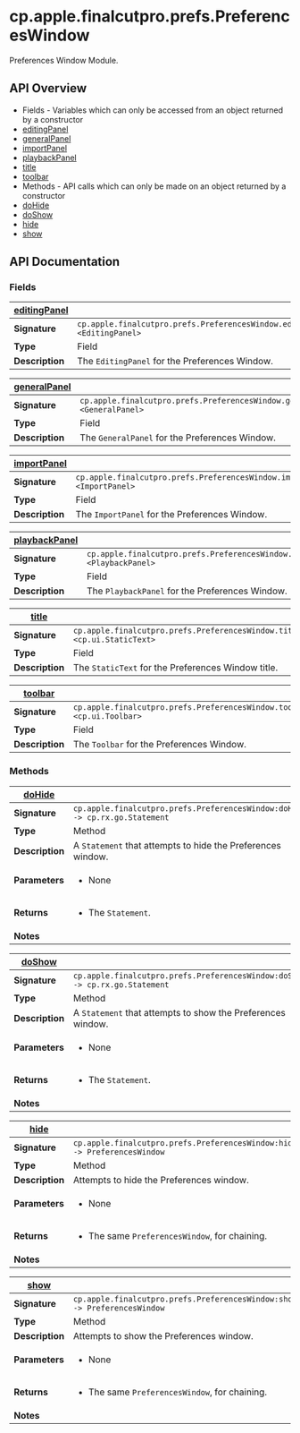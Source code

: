# cp.apple.finalcutpro.prefs.PreferencesWindow

Preferences Window Module.

## API Overview
* Fields - Variables which can only be accessed from an object returned by a constructor
 * [editingPanel](#editingPanel)
 * [generalPanel](#generalPanel)
 * [importPanel](#importPanel)
 * [playbackPanel](#playbackPanel)
 * [title](#title)
 * [toolbar](#toolbar)
* Methods - API calls which can only be made on an object returned by a constructor
 * [doHide](#doHide)
 * [doShow](#doShow)
 * [hide](#hide)
 * [show](#show)

## API Documentation

### Fields

| [editingPanel](#editingPanel)         |                                                                                     |
| --------------------------------------------|-------------------------------------------------------------------------------------|
| **Signature**                               | `cp.apple.finalcutpro.prefs.PreferencesWindow.editingPanel <EditingPanel>`                                                                    |
| **Type**                                    | Field                                                                     |
| **Description**                             | The `EditingPanel` for the Preferences Window.                                                                     |

| [generalPanel](#generalPanel)         |                                                                                     |
| --------------------------------------------|-------------------------------------------------------------------------------------|
| **Signature**                               | `cp.apple.finalcutpro.prefs.PreferencesWindow.generalPanel <GeneralPanel>`                                                                    |
| **Type**                                    | Field                                                                     |
| **Description**                             | The `GeneralPanel` for the Preferences Window.                                                                     |

| [importPanel](#importPanel)         |                                                                                     |
| --------------------------------------------|-------------------------------------------------------------------------------------|
| **Signature**                               | `cp.apple.finalcutpro.prefs.PreferencesWindow.importPanel <ImportPanel>`                                                                    |
| **Type**                                    | Field                                                                     |
| **Description**                             | The `ImportPanel` for the Preferences Window.                                                                     |

| [playbackPanel](#playbackPanel)         |                                                                                     |
| --------------------------------------------|-------------------------------------------------------------------------------------|
| **Signature**                               | `cp.apple.finalcutpro.prefs.PreferencesWindow.playbackPanel <PlaybackPanel>`                                                                    |
| **Type**                                    | Field                                                                     |
| **Description**                             | The `PlaybackPanel` for the Preferences Window.                                                                     |

| [title](#title)         |                                                                                     |
| --------------------------------------------|-------------------------------------------------------------------------------------|
| **Signature**                               | `cp.apple.finalcutpro.prefs.PreferencesWindow.title <cp.ui.StaticText>`                                                                    |
| **Type**                                    | Field                                                                     |
| **Description**                             | The `StaticText` for the Preferences Window title.                                                                     |

| [toolbar](#toolbar)         |                                                                                     |
| --------------------------------------------|-------------------------------------------------------------------------------------|
| **Signature**                               | `cp.apple.finalcutpro.prefs.PreferencesWindow.toolbar <cp.ui.Toolbar>`                                                                    |
| **Type**                                    | Field                                                                     |
| **Description**                             | The `Toolbar` for the Preferences Window.                                                                     |

### Methods

| [doHide](#doHide)         |                                                                                     |
| --------------------------------------------|-------------------------------------------------------------------------------------|
| **Signature**                               | `cp.apple.finalcutpro.prefs.PreferencesWindow:doHide() -> cp.rx.go.Statement`                                                                    |
| **Type**                                    | Method                                                                     |
| **Description**                             | A `Statement` that attempts to hide the Preferences window.                                                                     |
| **Parameters**                              | <ul><li>None</li></ul> |
| **Returns**                                 | <ul><li>The `Statement`.</li></ul>          |
| **Notes**                                   | <ul></ul>                |

| [doShow](#doShow)         |                                                                                     |
| --------------------------------------------|-------------------------------------------------------------------------------------|
| **Signature**                               | `cp.apple.finalcutpro.prefs.PreferencesWindow:doShow() -> cp.rx.go.Statement`                                                                    |
| **Type**                                    | Method                                                                     |
| **Description**                             | A `Statement` that attempts to show the Preferences window.                                                                     |
| **Parameters**                              | <ul><li>None</li></ul> |
| **Returns**                                 | <ul><li>The `Statement`.</li></ul>          |
| **Notes**                                   | <ul></ul>                |

| [hide](#hide)         |                                                                                     |
| --------------------------------------------|-------------------------------------------------------------------------------------|
| **Signature**                               | `cp.apple.finalcutpro.prefs.PreferencesWindow:hide() -> PreferencesWindow`                                                                    |
| **Type**                                    | Method                                                                     |
| **Description**                             | Attempts to hide the Preferences window.                                                                     |
| **Parameters**                              | <ul><li>None</li></ul> |
| **Returns**                                 | <ul><li>The same `PreferencesWindow`, for chaining.</li></ul>          |
| **Notes**                                   | <ul></ul>                |

| [show](#show)         |                                                                                     |
| --------------------------------------------|-------------------------------------------------------------------------------------|
| **Signature**                               | `cp.apple.finalcutpro.prefs.PreferencesWindow:show() -> PreferencesWindow`                                                                    |
| **Type**                                    | Method                                                                     |
| **Description**                             | Attempts to show the Preferences window.                                                                     |
| **Parameters**                              | <ul><li>None</li></ul> |
| **Returns**                                 | <ul><li>The same `PreferencesWindow`, for chaining.</li></ul>          |
| **Notes**                                   | <ul></ul>                |

